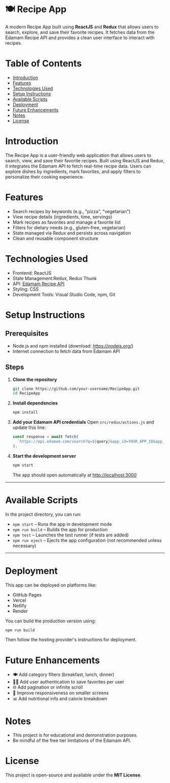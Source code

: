 # 🍽️ Recipe App

A modern Recipe App built using **ReactJS** and **Redux** that allows users to search, explore, and save their favorite recipes. It fetches data from the Edamam Recipe API and provides a clean user interface to interact with recipes.

# Table of Contents
- [Introduction](#introduction)
- [Features](#features)
- [Technologies Used](#technologies-used)
- [Setup Instructions](#setup-instructions)
- [Available Scripts](#available-scripts)
- [Deployment](#deployment)
- [Future Enhancements](#future-enhancements)
- [Notes](#notes)
- [License](#license)

# Introduction

The Recipe App is a user-friendly web application that allows users to search, view, and save their favorite recipes. Built using ReactJS and Redux, it integrates the Edamam API to fetch real-time recipe data. Users can explore dishes by ingredients, mark favorites, and apply filters to personalize their cooking experience.

# Features

- Search recipes by keywords (e.g., "pizza", "vegetarian")
- View recipe details (ingredients, time, servings)
- Mark recipes as favorites and manage a favorite list
- Filters for dietary needs (e.g., gluten-free, vegetarian)
- State managed via Redux and persists across navigation
- Clean and reusable component structure

# Technologies Used

- Frontend: ReactJS
- State Management:Redux, Redux Thunk
- API: [Edamam Recipe API](https://developer.edamam.com/)
- Styling: CSS
- Development Tools: Visual Studio Code, npm, Git

# Setup Instructions

## Prerequisites

- Node.js and npm installed (download: https://nodejs.org/)
- Internet connection to fetch data from Edamam API

## Steps

1. **Clone the repository**
   ```bash
   git clone https://github.com/your-username/RecipeApp.git
   cd RecipeApp

2. **Install dependencies**

   ```bash
   npm install
   ```

3. **Add your Edamam API credentials**
   Open `src/redux/actions.js` and update this line:

   ```javascript
   const response = await fetch(
     `https://api.edamam.com/search?q=${query}&app_id=YOUR_APP_ID&app_key=YOUR_APP_KEY&from=0&to=50`
   );
   ```

4. **Start the development server**

   ```bash
   npm start
   ```

   The app should open automatically at [http://localhost:3000](http://localhost:3000)

---

# Available Scripts

In the project directory, you can run:

* `npm start` – Runs the app in development mode
* `npm run build` – Builds the app for production
* `npm test` – Launches the test runner (if tests are added)
* `npm run eject` – Ejects the app configuration (not recommended unless necessary)

---

# Deployment

This app can be deployed on platforms like:

* GitHub Pages
* Vercel
* Netlify
* Render

You can build the production version using:

```bash
npm run build
```
Then follow the hosting provider's instructions for deployment.

# Future Enhancements

* 🍽️ Add category filters (breakfast, lunch, dinner)
* 🧑‍🍳 Add user authentication to save favorites per user
* 🌐 Add pagination or infinite scroll
* 📱 Improve responsiveness on smaller screens
* 📊 Add nutritional info and calorie breakdown

# Notes

* This project is for educational and demonstration purposes.
* Be mindful of the free tier limitations of the Edamam API.

# License

This project is open-source and available under the **MIT License**.

